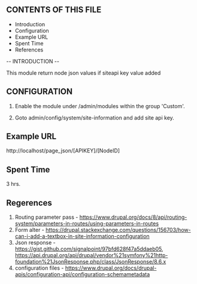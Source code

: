 CONTENTS OF THIS FILE
---------------------

 * Introduction
 * Configuration
 * Example URL
 * Spent Time
 * References

-- INTRODUCTION --

This module return node json values if siteapi key value added

CONFIGURATION
-------------

 1. Enable the module under /admin/modules within the group 'Custom'.

 2. Goto admin/config/system/site-information and add site api key.

Example URL
-----------

http://localhost/page_json/[APIKEY]/[NodeID]

Spent Time
----------

3 hrs.

Regerences
----------

1. Routing parameter pass - https://www.drupal.org/docs/8/api/routing-system/parameters-in-routes/using-parameters-in-routes
2. Form alter - https://drupal.stackexchange.com/questions/156703/how-can-i-add-a-textbox-in-site-information-configuration
3. Json response - https://gist.github.com/signalpoint/97bfd628f47a5ddaeb05, https://api.drupal.org/api/drupal/vendor%21symfony%21http-foundation%21JsonResponse.php/class/JsonResponse/8.6.x
4. configuration files - https://www.drupal.org/docs/drupal-apis/configuration-api/configuration-schemametadata


